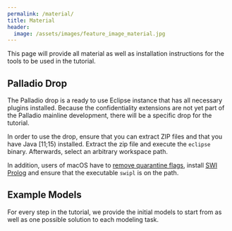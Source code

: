```yaml
---
permalink: /material/
title: Material
header:
  image: /assets/images/feature_image_material.jpg
---
```


This page will provide all material as well as installation instructions for the tools to be used in the tutorial.

## Palladio Drop
The Palladio drop is a ready to use Eclipse instance that has all necessary plugins installed. Because the confidentiality extensions are not yet part of the Palladio mainline development, there will be a specific drop for the tutorial.

In order to use the drop, ensure that you can extract ZIP files and that you have Java [11;15) installed. Extract the zip file and execute the `eclipse` binary. Afterwards, select an arbitrary workspace path.

In addition, users of macOS have to [remove quarantine flags](https://sdqweb.ipd.kit.edu/wiki/Palladio_Component_Model/FAQ#MacOS_reports_that_Palladio_is_damaged), install [SWI Prolog](https://www.swi-prolog.org) and ensure that the executable `swipl` is on the path.

## Example Models
For every step in the tutorial, we provide the initial models to start from as well as one possible solution to each modeling task.